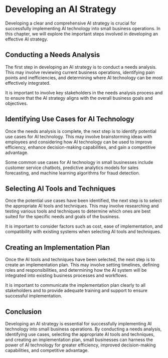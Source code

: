 Developing an AI Strategy
==========================================================================

Developing a clear and comprehensive AI strategy is crucial for successfully implementing AI technology into small business operations. In this chapter, we will explore the important steps involved in developing an effective AI strategy.

Conducting a Needs Analysis
---------------------------

The first step in developing an AI strategy is to conduct a needs analysis. This may involve reviewing current business operations, identifying pain points and inefficiencies, and determining where AI technology can be most effectively integrated.

It is important to involve key stakeholders in the needs analysis process and to ensure that the AI strategy aligns with the overall business goals and objectives.

Identifying Use Cases for AI Technology
---------------------------------------

Once the needs analysis is complete, the next step is to identify potential use cases for AI technology. This may involve brainstorming ideas with employees and considering how AI technology can be used to improve efficiency, enhance decision-making capabilities, and gain a competitive advantage.

Some common use cases for AI technology in small businesses include customer service chatbots, predictive analytics models for sales forecasting, and machine learning algorithms for fraud detection.

Selecting AI Tools and Techniques
---------------------------------

Once the potential use cases have been identified, the next step is to select the appropriate AI tools and techniques. This may involve researching and testing various tools and techniques to determine which ones are best suited for the specific needs and goals of the business.

It is important to consider factors such as cost, ease of implementation, and compatibility with existing systems when selecting AI tools and techniques.

Creating an Implementation Plan
-------------------------------

Once the AI tools and techniques have been selected, the next step is to create an implementation plan. This may involve setting timelines, defining roles and responsibilities, and determining how the AI system will be integrated into existing business processes and workflows.

It is important to communicate the implementation plan clearly to all stakeholders and to provide adequate training and support to ensure successful implementation.

Conclusion
----------

Developing an AI strategy is essential for successfully implementing AI technology into small business operations. By conducting a needs analysis, identifying use cases, selecting the appropriate AI tools and techniques, and creating an implementation plan, small businesses can harness the power of AI technology for greater efficiency, improved decision-making capabilities, and competitive advantage.
